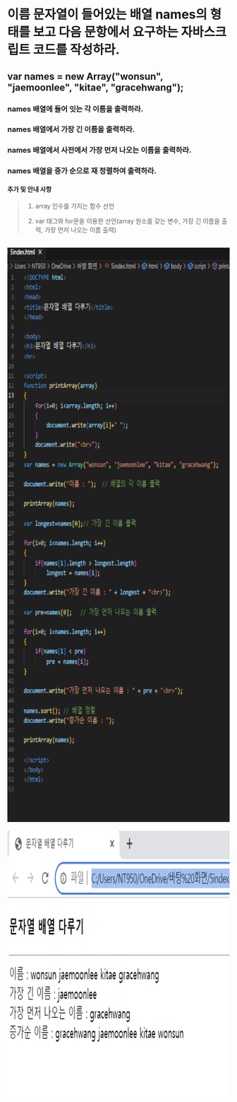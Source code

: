 # 이름 문자열이 들어있는 배열 names의 형태를 보고 다음 문항에서 요구하는 자바스크립트 코드를 작성하라.
## var names = new Array("wonsun", "jaemoonlee", "kitae", "gracehwang");

### names 배열에 들어 잇는 각 이름을 출력하라.
### names 배열에서 가장 긴 이름을 출력하라.
### names 배열에서 사전에서 가장 먼저 나오는 이름을 출력하라.
### names 배열을 증가 순으로 재 정렬하여 출력하라.

#### 추가 및 안내 사항

>    1. array 인수를 가지는 함수 선언
>    
>    2. var 태그와 for문을 이용한 선언(array 원소를 갖는 변수, 가장 긴 이름을 출력, 가장 먼저 나오는 이름 출력)


<br><img src="1.png" width="1000" height="1300" title="px(픽셀) 크기 설정" alt="1번 이미지"></img><br/>
<br><img src="2.png" width="1000" height="600" title="px(픽셀) 크기 설정" alt="1번 이미지"></img><br/>

